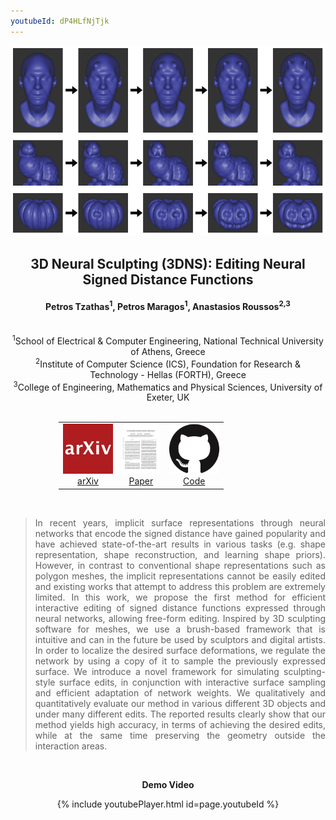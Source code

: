 ```yaml
---
youtubeId: dP4HLfNjTjk
---
```


<img src="imgs/teaser.png" alt="teaser" width="1000"/>

<br>

## <center>3D Neural Sculpting (3DNS): Editing Neural Signed Distance Functions</center>
#### <center>Petros Tzathas<sup>1</sup>, Petros Maragos<sup>1</sup>, Anastasios Roussos<sup>2,3</sup></center>

<br>

<center>
<sup>1</sup>School of Electrical & Computer Engineering, National Technical University of Athens, Greece<br>
<sup>2</sup>Institute of Computer Science (ICS), Foundation for Research & Technology - Hellas (FORTH), Greece<br>
<sup>3</sup>College of Engineering, Mathematics and Physical Sciences, University of Exeter, UK<br>
</center>

<br>

<center>
    <table style="width: 350px; border: 0px; cellpadding: 10px;">
        <tr>
            <td style="text-align: center;"><a href="https://arxiv.org/abs/2209.13971"><img style="height:80px;" src="imgs/arxiv.png" /><br>arXiv</a></td>
            <td style="text-align: center;"><a href="https://arxiv.org/pdf/2209.13971.pdf"><img style="height:80px;" src="imgs/paper.png" /><br>Paper</a></td>
            <td style="text-align: center;"><a href="https://github.com/pettza/3DNS"><img style="height:80px;" src="imgs/GitHub-Mark-120px-plus.png"/><br>Code</a></td>
        </tr>
    </table>
</center>

<br>

<blockquote>
<p style='text-align: justify;'>
In recent years, implicit surface representations through neural networks that encode the signed distance have gained popularity and have achieved state-of-the-art results in various tasks (e.g. shape representation, shape reconstruction, and learning shape priors). However, in contrast to conventional shape representations such as polygon meshes, the implicit representations cannot be easily edited and existing works that attempt to address this problem are extremely limited. In this work, we propose the first method for efficient interactive editing of signed distance functions expressed through neural networks, allowing free-form editing. Inspired by 3D sculpting software for meshes, we use a brush-based framework that is intuitive and can in the future be used by sculptors and digital artists. In order to localize the desired surface deformations, we regulate the network by using a copy of it to sample the previously expressed surface. We introduce a novel framework for simulating sculpting-style surface edits, in conjunction with interactive surface sampling and efficient adaptation of network weights. We qualitatively and quantitatively evaluate our method in various different 3D objects and under many different edits. The reported results clearly show that our method yields high accuracy, in terms of achieving the desired edits, while at the same time preserving the geometry outside the interaction areas.
</p>
</blockquote>

<br>

**<center>Demo Video</center>**
<center>
{% include youtubePlayer.html id=page.youtubeId %}
</center>